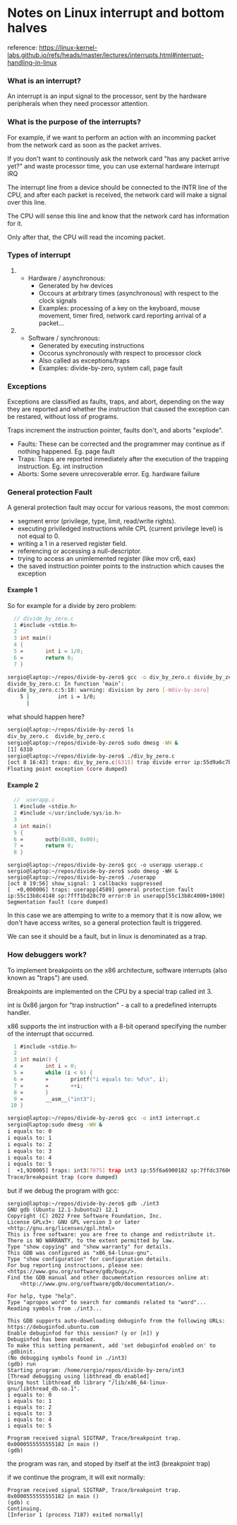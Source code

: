 # Notes on Linux interrupt and bottom halves

reference: https://linux-kernel-labs.github.io/refs/heads/master/lectures/interrupts.html#interrupt-handling-in-linux

### What is an interrupt?

An interrupt is an input signal to the processor, sent by the hardware peripherals when they need processor attention. 

### What is the purpose of the interrupts?

For example, if we want to perform an action with an incomming packet from the network card as soon as the packet arrives.

If you don't want to continously ask the network card "has any packet arrive yet?" and waste processor time, you
can use external hardware interrupt IRQ

The interrupt line from a device should be connected to the INTR line of the CPU, and after each packet is received,
the network card will make a signal over this line. 

The CPU will sense this line and know that the network card has information for it.

Only after that, the CPU will read the incoming packet. 

### Types of interrupt

1. - Hardware / asynchronous:
     - Generated by hw devices
     - Occours at arbitrary times (asynchronous) with respect to the clock signals
     - Examples: processing of a key on the keyboard, mouse movement, timer fired, network card reporting arrival of a packet...
2. - Software / synchronous:
     - Generated by executing instructions
     - Occorus synchronously with respect to processor clock
     - Also called as exceptions/traps
     - Examples: divide-by-zero, system call, page fault
    
### Exceptions

Exceptions are classified as faults, traps, and abort, depending on the way they are reported and whether the instruction 
that caused the exception can be restared, without loss of programs. 

Traps increment the instruction pointer, faults don't, and aborts "explode". 

- Faults: These can be corrected and the programmer may continue as if nothing happened. Eg. page fault 
- Traps: Traps are reported inmediately after the execution of the trapping instruction. Eg. int instruction
- Aborts: Some severe unrecoverable error. Eg. hardware failure

### General protection Fault

A general protection fault may occur for various reasons, the most common:

- segment error (privilege, type, limit, read/write rights).
- executing priviledged instructions while CPL (current privilege level) is not equal to 0.
- writing a 1 in a reserved register field.
- referencing or accessing a null-descriptor.
- trying to access an unimlemented register (like mov cr6, eax)
- the saved instruction pointer points to the instruction which causes the exception

#### Example 1
So for example for a divide by zero problem:

```c
  // divide_by_zero.c
  1 #include <stdio.h>                                                               
  2                                                                                  
  3 int main()                                                                       
  4 {                                                                                
  5 »       int i = 1/0;                                                             
  6 »       return 0;                                                                
  7 }                                                                                 
```

```bash
sergio@laptop:~/repos/divide-by-zero$ gcc -o div_by_zero.c divide_by_zero.c 
divide_by_zero.c: In function ‘main’:
divide_by_zero.c:5:18: warning: division by zero [-Wdiv-by-zero]
    5 |         int i = 1/0;
      |           
```
what should happen here?

```bash
sergio@laptop:~/repos/divide-by-zero$ ls
div_by_zero.c  divide_by_zero.c
sergio@laptop:~/repos/divide-by-zero$ sudo dmesg -WH &
[1] 6310
sergio@laptop:~/repos/divide-by-zero$ ./div_by_zero.c 
[oct 8 16:43] traps: div_by_zero.c[6315] trap divide error ip:55d9a6c7b13c sp:7ffc0f832c10 error:0 in div_by_zero.c[55d9a6c7b000+1000]
Floating point exception (core dumped)
```

#### Example 2

```c
  //  userapp.c 
  1 #include <stdio.h>                                                               
  2 #include </usr/include/sys/io.h>                                                 
  3                                                                                  
  4 int main()                                                                       
  5 {                                                                                
  6 »       outb(0x80, 0x00);                                                        
  7 »       return 0;                                                                
  8 }   
```

```
sergio@laptop:~/repos/divide-by-zero$ gcc -o userapp userapp.c 
sergio@laptop:~/repos/divide-by-zero$ sudo dmesg -WH &
sergio@laptop:~/repos/divide-by-zero$ ./userapp
[oct 8 19:56] show_signal: 1 callbacks suppressed
[  +0,000006] traps: userapp[4589] general protection fault ip:55c13b8c4140 sp:7fff1bd28c70 error:0 in userapp[55c13b8c4000+1000]
Segmentation fault (core dumped)
```

In this case we are attemping to write to a memory that it is now allow, we don't have access writes, so a general protection fault is triggered.


We can see it should be a fault, but in linux is denominated as a trap. 

### How debuggers work?

To implement breakpoints on the x86 architecture, software interrupts (also known as "traps") are used.

Breakpoints are implemented on the CPU by a special trap called int 3.

int is 0x86 jargon for "trap instruction" - a call to a predefined interrupts handler. 

x86 supports the int instruction with a 8-bit operand specifying the number of the interrupt that occurred.

```c
  1 #include <stdio.h>                                                               
  2                                                                                  
  3 int main() {                                                                     
  4 »       int i = 0;                                                               
  5 »       while (i < 6) {                                                          
  6 »       »       printf("i equals to: %d\n", i);                                  
  7 »       »       ++i;                                                             
  8 »       }                                                                        
  9 »       __asm__("int3");                                                         
 10 }                                                                                            
```

```bash
sergio@laptop:~/repos/divide-by-zero$ gcc -o int3 interrupt.c 
sergio@laptop:sudo dmesg -WH &
i equals to: 0
i equals to: 1
i equals to: 2
i equals to: 3
i equals to: 4
i equals to: 5
[  +1,920005] traps: int3[7075] trap int3 ip:55f6a6900182 sp:7ffdc37606c0 error:0 in int3[55f6a6900000+1000]
Trace/breakpoint trap (core dumped)
```

but if we debug the program with gcc: 

```
sergio@laptop:~/repos/divide-by-zero$ gdb ./int3 
GNU gdb (Ubuntu 12.1-3ubuntu2) 12.1
Copyright (C) 2022 Free Software Foundation, Inc.
License GPLv3+: GNU GPL version 3 or later <http://gnu.org/licenses/gpl.html>
This is free software: you are free to change and redistribute it.
There is NO WARRANTY, to the extent permitted by law.
Type "show copying" and "show warranty" for details.
This GDB was configured as "x86_64-linux-gnu".
Type "show configuration" for configuration details.
For bug reporting instructions, please see:
<https://www.gnu.org/software/gdb/bugs/>.
Find the GDB manual and other documentation resources online at:
    <http://www.gnu.org/software/gdb/documentation/>.

For help, type "help".
Type "apropos word" to search for commands related to "word"...
Reading symbols from ./int3...

This GDB supports auto-downloading debuginfo from the following URLs:
https://debuginfod.ubuntu.com 
Enable debuginfod for this session? (y or [n]) y
Debuginfod has been enabled.
To make this setting permanent, add 'set debuginfod enabled on' to .gdbinit.
(No debugging symbols found in ./int3)
(gdb) run
Starting program: /home/sergio/repos/divide-by-zero/int3 
[Thread debugging using libthread_db enabled]
Using host libthread_db library "/lib/x86_64-linux-gnu/libthread_db.so.1".
i equals to: 0
i equals to: 1
i equals to: 2
i equals to: 3
i equals to: 4
i equals to: 5

Program received signal SIGTRAP, Trace/breakpoint trap.
0x0000555555555182 in main ()
(gdb) 
```
the program was ran, and stoped by itself at the int3 (breakpoint trap)

if we continue the program, it will exit normally:

```
Program received signal SIGTRAP, Trace/breakpoint trap.
0x0000555555555182 in main ()
(gdb) c
Continuing.
[Inferior 1 (process 7187) exited normally]
```





